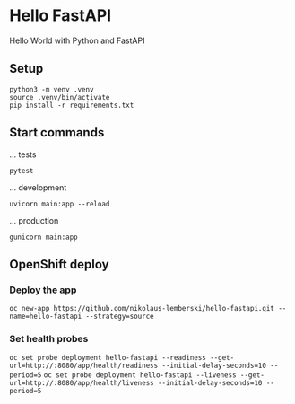 # Hello FastAPI

Hello World with Python and FastAPI

## Setup

```
python3 -m venv .venv
source .venv/bin/activate
pip install -r requirements.txt
```

## Start commands

... tests

`pytest`

... development

`uvicorn main:app --reload`

... production

`gunicorn main:app`

## OpenShift deploy

### Deploy the app

`oc new-app https://github.com/nikolaus-lemberski/hello-fastapi.git --name=hello-fastapi --strategy=source`

### Set health probes

`oc set probe deployment hello-fastapi --readiness --get-url=http://:8080/app/health/readiness --initial-delay-seconds=10 --period=5`
`oc set probe deployment hello-fastapi --liveness --get-url=http://:8080/app/health/liveness --initial-delay-seconds=10 --period=5`




